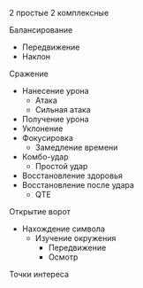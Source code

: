 2 простые 2 комплексные

Балансирование
- Передвижение
- Наклон

Сражение
- Нанесение урона
	- Атака
	- Сильная атака
- Получение урона
- Уклонение
- Фокусировка
	- Замедление времени
- Комбо-удар
	- Простой удар
- Восстановление здоровья
- Восстановление после удара
	- QTE

Открытие ворот
- Нахождение символа
	- Изучение окружения
		- Передвижение
		- Осмотр

Точки интереса

